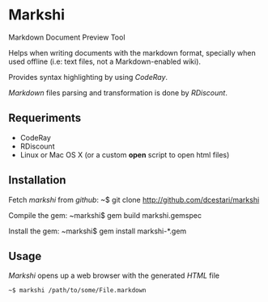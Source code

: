 Markshi
=======

Markdown Document Preview Tool

Helps when writing documents with the markdown
format, specially when used offline (i.e: text files,
not a Markdown-enabled wiki).

Provides syntax highlighting by using *CodeRay*.

*Markdown* files parsing and transformation is done by
*RDiscount*.

Requeriments
------------
- CodeRay
- RDiscount
- Linux or Mac OS X (or a custom **open** script to open html files)

Installation
------------

Fetch *markshi* from *github*:
    ~$ git clone http://github.com/dcestari/markshi

Compile the gem:
    ~markshi$ gem build markshi.gemspec

Install the gem:
    ~markshi$ gem install markshi-*.gem

Usage
-----

*Markshi* opens up a web browser with the generated *HTML* file

    ~$ markshi /path/to/some/File.markdown

